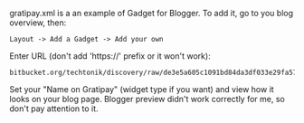 gratipay.xml is a an example of Gadget for Blogger. To add it, go to
you blog overview, then:

    Layout -> Add a Gadget -> Add your own

Enter URL (don't add 'https://' prefix or it won't work):

    bitbucket.org/techtonik/discovery/raw/de3e5a605c1091bd84da3df033e29fa5731fce3e/web/gadgets/gratipay.xml

Set your "Name on Gratipay" (widget type if you want) and view how
it looks on your blog page. Blogger preview didn't work correctly
for me, so don't pay attention to it.
